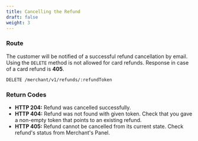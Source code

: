 ```yaml
---
title: Cancelling the Refund
draft: false
weight: 3
---
```


### Route

The customer will be notified of a successful refund cancellation by email. Using the `DELETE` method is not allowed for card refunds. Response in case of a card refund is **405**.

```http
DELETE /merchant/v1/refunds/:refundToken
```

### Return Codes

- **HTTP 204:** Refund was cancelled successfully.
- **HTTP 404:** Refund was not found with given token. Check that you gave a non-empty token that points to an existing refund.
- **HTTP 405:** Refund cannot be cancelled from its current state. Check refund's status from Merchant's Panel.
